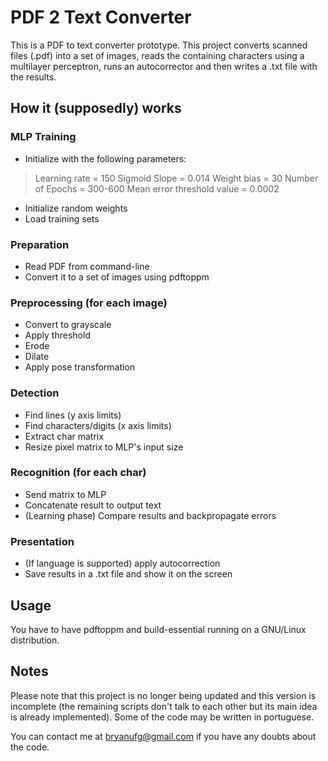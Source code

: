 # PDF 2 Text Converter
This is a PDF to text converter prototype.
This project converts scanned files (.pdf) into a set of images, reads the containing characters using a multilayer perceptron, runs an autocorrector and then writes a .txt file with the results.

## How it (supposedly) works

### MLP Training
- Initialize with the following parameters:
> Learning rate = 150
> Sigmoid Slope = 0.014
> Weight bias = 30
> Number of Epochs = 300-600
> Mean error threshold value = 0.0002
- Initialize random weights
- Load training sets
### Preparation
- Read PDF from command-line
- Convert it to a set of images using pdftoppm
### Preprocessing (for each image)
- Convert to grayscale
- Apply threshold
- Erode
- Dilate
- Apply pose transformation
### Detection
- Find lines (y axis limits)
- Find characters/digits (x axis limits)
- Extract char matrix
- Resize pixel matrix to MLP's input size
### Recognition (for each char)
- Send matrix to MLP
- Concatenate result to output text
- (Learning phase) Compare results and backpropagate errors
### Presentation
- (If language is supported) apply autocorrection
- Save results in a .txt file and show it on the screen

## Usage
You have to have pdftoppm and build-essential running on a GNU/Linux distribution.

## Notes

Please note that this project is no longer being updated and this version is incomplete (the remaining scripts don't talk to each other but its main idea is already implemented). Some of the code may be written in portuguese.

You can contact me at bryanufg@gmail.com if you have any doubts about the code.
